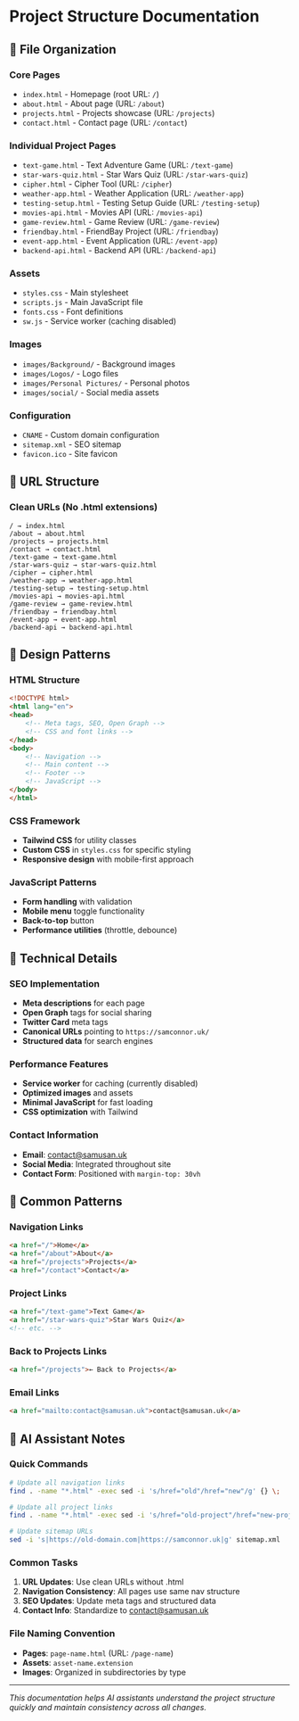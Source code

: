 # Project Structure Documentation

## 📁 **File Organization**

### **Core Pages**
- `index.html` - Homepage (root URL: `/`)
- `about.html` - About page (URL: `/about`)
- `projects.html` - Projects showcase (URL: `/projects`)
- `contact.html` - Contact page (URL: `/contact`)

### **Individual Project Pages**
- `text-game.html` - Text Adventure Game (URL: `/text-game`)
- `star-wars-quiz.html` - Star Wars Quiz (URL: `/star-wars-quiz`)
- `cipher.html` - Cipher Tool (URL: `/cipher`)
- `weather-app.html` - Weather Application (URL: `/weather-app`)
- `testing-setup.html` - Testing Setup Guide (URL: `/testing-setup`)
- `movies-api.html` - Movies API (URL: `/movies-api`)
- `game-review.html` - Game Review (URL: `/game-review`)
- `friendbay.html` - FriendBay Project (URL: `/friendbay`)
- `event-app.html` - Event Application (URL: `/event-app`)
- `backend-api.html` - Backend API (URL: `/backend-api`)

### **Assets**
- `styles.css` - Main stylesheet
- `scripts.js` - Main JavaScript file
- `fonts.css` - Font definitions
- `sw.js` - Service worker (caching disabled)

### **Images**
- `images/Background/` - Background images
- `images/Logos/` - Logo files
- `images/Personal Pictures/` - Personal photos
- `images/social/` - Social media assets

### **Configuration**
- `CNAME` - Custom domain configuration
- `sitemap.xml` - SEO sitemap
- `favicon.ico` - Site favicon

## 🔗 **URL Structure**

### **Clean URLs (No .html extensions)**
```
/ → index.html
/about → about.html
/projects → projects.html
/contact → contact.html
/text-game → text-game.html
/star-wars-quiz → star-wars-quiz.html
/cipher → cipher.html
/weather-app → weather-app.html
/testing-setup → testing-setup.html
/movies-api → movies-api.html
/game-review → game-review.html
/friendbay → friendbay.html
/event-app → event-app.html
/backend-api → backend-api.html
```

## 🎨 **Design Patterns**

### **HTML Structure**
```html
<!DOCTYPE html>
<html lang="en">
<head>
    <!-- Meta tags, SEO, Open Graph -->
    <!-- CSS and font links -->
</head>
<body>
    <!-- Navigation -->
    <!-- Main content -->
    <!-- Footer -->
    <!-- JavaScript -->
</body>
</html>
```

### **CSS Framework**
- **Tailwind CSS** for utility classes
- **Custom CSS** in `styles.css` for specific styling
- **Responsive design** with mobile-first approach

### **JavaScript Patterns**
- **Form handling** with validation
- **Mobile menu** toggle functionality
- **Back-to-top** button
- **Performance utilities** (throttle, debounce)

## 🔧 **Technical Details**

### **SEO Implementation**
- **Meta descriptions** for each page
- **Open Graph** tags for social sharing
- **Twitter Card** meta tags
- **Canonical URLs** pointing to `https://samconnor.uk/`
- **Structured data** for search engines

### **Performance Features**
- **Service worker** for caching (currently disabled)
- **Optimized images** and assets
- **Minimal JavaScript** for fast loading
- **CSS optimization** with Tailwind

### **Contact Information**
- **Email**: contact@samusan.uk
- **Social Media**: Integrated throughout site
- **Contact Form**: Positioned with `margin-top: 30vh`

## 📝 **Common Patterns**

### **Navigation Links**
```html
<a href="/">Home</a>
<a href="/about">About</a>
<a href="/projects">Projects</a>
<a href="/contact">Contact</a>
```

### **Project Links**
```html
<a href="/text-game">Text Game</a>
<a href="/star-wars-quiz">Star Wars Quiz</a>
<!-- etc. -->
```

### **Back to Projects Links**
```html
<a href="/projects">← Back to Projects</a>
```

### **Email Links**
```html
<a href="mailto:contact@samusan.uk">contact@samusan.uk</a>
```

## 🚀 **AI Assistant Notes**

### **Quick Commands**
```bash
# Update all navigation links
find . -name "*.html" -exec sed -i 's/href="old"/href="new"/g' {} \;

# Update all project links
find . -name "*.html" -exec sed -i 's/href="old-project"/href="new-project"/g' {} \;

# Update sitemap URLs
sed -i 's|https://old-domain.com|https://samconnor.uk|g' sitemap.xml
```

### **Common Tasks**
1. **URL Updates**: Use clean URLs without .html
2. **Navigation Consistency**: All pages use same nav structure
3. **SEO Updates**: Update meta tags and structured data
4. **Contact Info**: Standardize to contact@samusan.uk

### **File Naming Convention**
- **Pages**: `page-name.html` (URL: `/page-name`)
- **Assets**: `asset-name.extension`
- **Images**: Organized in subdirectories by type

---

*This documentation helps AI assistants understand the project structure quickly and maintain consistency across all changes.* 